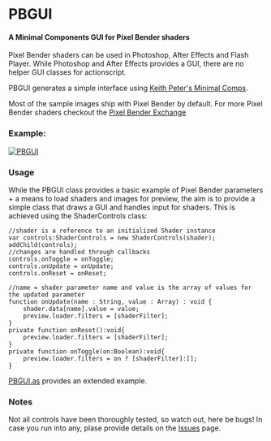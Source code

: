 PBGUI
========

#### A Minimal Components GUI for Pixel Bender shaders ####

Pixel Bender shaders can be used in Photoshop, After Effects and Flash Player.
While Photoshop and After Effects provides a GUI, there are no helper GUI classes
for actionscript.

PBGUI generates a simple interface using <a href="http://minimalcomps.com/">Keith Peter's Minimal Comps</a>.

Most of the sample images ship with Pixel Bender by default.
For more Pixel Bender shaders checkout the <a href="http://www.adobe.com/cfusion/exchange/index.cfm?event=productHome&exc=26">Pixel Bender Exchange</a>
<!--
[More info...](http://disturbmedia.com/blog/)
-->

### Example: ###

[![PBGUI](https://github.com/orgicus/PBGUI/raw/master/bin/pbgui.gif)](https://github.com/orgicus/PBGUI/blob/master/bin/pbgui.html)

### Usage ###

While the PBGUI class provides a basic example of Pixel Bender parameters + a means to load shaders and images
for preview, the aim is to provide a simple class that draws a GUI and handles input for shaders.
This is achieved using the ShaderControls class:

	//shader is a reference to an initialized Shader instance
	var controls:ShaderControls = new ShaderControls(shader);
	addChild(controls);
	//changes are handled through callbacks
	controls.onToggle = onToggle;
	controls.onUpdate = onUpdate;
	controls.onReset = onReset;
	
	//name = shader parameter name and value is the array of values for the updated parameter
	function onUpdate(name : String, value : Array) : void {
		shader.data[name].value = value;
		preview.loader.filters = [shaderFilter];
	}
	private function onReset():void{
		preview.loader.filters = [shaderFilter];	
	}
	private function onToggle(on:Boolean):void{
		preview.loader.filters = on ? [shaderFilter]:[];	
	}
	
<a href="https://github.com/orgicus/PBGUI/blob/master/src/com/disturbmedia/pb/PBGUI.as">PBGUI.as</a> provides an extended example.

### Notes ###

Not all controls have been thoroughly tested, so watch out, here be bugs!
In case you run into any, plase provide details on the <a href="https://github.com/orgicus/PBGUI/issues">Issues</a> page.